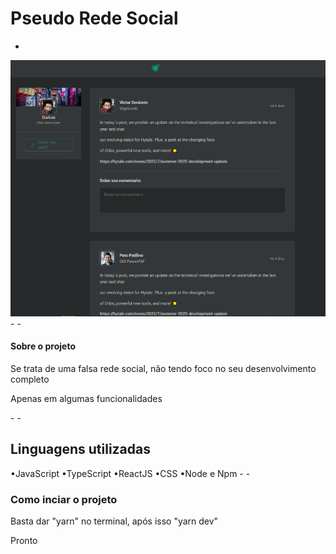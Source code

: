 ## <h1>Pseudo Rede Social</h1>

-

<img src="public/pseudoRedeSocial.png" alt="Imagem do site" />
- -
<h4>Sobre o projeto</h4>
<p>
  Se trata de uma falsa rede social, não tendo foco no seu desenvolvimento
  completo
</p>
<p>Apenas em algumas funcionalidades</p>
- -
<h2>Linguagens utilizadas</h2>

•JavaScript •TypeScript •ReactJS •CSS •Node e Npm - -

<h3>Como inciar o projeto</h3>

<p>Basta dar "yarn" no terminal, após isso "yarn dev"</p>
<p>Pronto</p>
